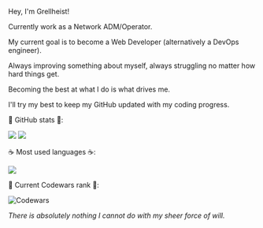 Hey, I'm Grellheist!

Currently work as a Network ADM/Operator.

My current goal is to become a Web Developer (alternatively a DevOps engineer).

Always improving something about myself, always struggling no matter how hard things get.

Becoming the best at what I do is what drives me.

I'll try my best to keep my GitHub updated with my coding progress.

💪 GitHub stats 💪:

<a>
<img src="https://github-readme-stats.vercel.app/api?username=grellheist&theme=tokyonight&show_icons=true&count_private=true" />
<img src="https://streak-stats.demolab.com?user=grellheist&theme=tokyonight&hide_border=true)](https://git.io/streak-stats)" />
</a>
  
☕ Most used languages ☕:

<img src="https://github-readme-stats.vercel.app/api/top-langs/?username=grellheist&layout=compact&hide=lua,shell&theme=tokyonight" />

🥋 Current Codewars rank 🥋:

![Codewars](https://www.codewars.com/users/Grellheist/badges/large)

*There is absolutely nothing I cannot do with my sheer force of will.*
